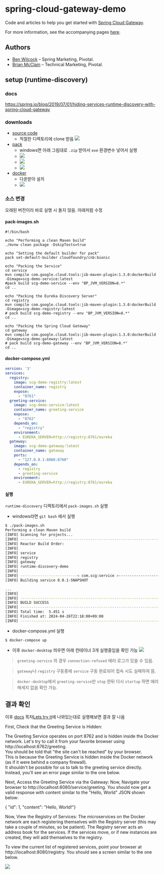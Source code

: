 # spring-cloud-gateway-demo

Code and articles to help you get started with [Spring Cloud Gateway][3].

For more information, see the accompanying pages [here][4].

## Authors

* [Ben Wilcock][1] – Spring Marketing, Pivotal.
* [Brian McClain][2] – Technical Marketing, Pivotal.

[1]: https://twitter.com/benbravo73
[2]: https://twitter.com/BrianMMcClain
[3]: https://spring.io/projects/spring-cloud-gateway
[4]: https://benwilcock.github.io/spring-cloud-gateway-demo


## setup (runtime-discovery)

### docs

https://spring.io/blog/2019/07/01/hiding-services-runtime-discovery-with-spring-cloud-gateway

### downloads

+ [source code](https://github.com/benwilcock/spring-cloud-gateway-demo)
  - 적절한 디렉토리에 clone 받음
  ![](https://blog.kakaocdn.net/dn/6lw8w/btsGZUDDPi2/vellvmnJw7e1PlxVIeQnIk/img.png)
+ [pack](https://buildpacks.io/docs/for-platform-operators/how-to/integrate-ci/pack/)
  - windows면 아래 그림대로 `.zip` 받아서 `exe` 환경변수 넣어서 실행
  - ![](https://blog.kakaocdn.net/dn/bwhDs8/btsGY5eX8iu/YPpPKfkKNFimoAdy6ToFP1/img.png)
  - ![](https://blog.kakaocdn.net/dn/7LvEm/btsGY41lZ1Q/k8dX9dZ2CjLYWuXbGKIwT1/img.png)
  - ![](https://blog.kakaocdn.net/dn/9RHCV/btsG0cKS2lP/W8R7INNGIVGjeBZsbuUrj1/img.png)
+ [docker](https://www.docker.com/products/docker-desktop/)
  - 다운받아 설치
  - ![](https://blog.kakaocdn.net/dn/cpPtnu/btsGZvxtyx8/zm87xYwhDFTllk4wKJLV2K/img.png)

### 소스 변경

오래된 버전이라 바로 실행 시 돌지 않음.
아래처럼 수정

#### pack-images.sh
```shell
#!/bin/bash

echo "Performing a clean Maven build"
./mvnw clean package -DskipTests=true

echo "Setting the default builder for pack"
pack set-default-builder cloudfoundry/cnb:bionic

echo "Packing the Service"
cd service
mvn compile com.google.cloud.tools:jib-maven-plugin:1.3.0:dockerBuild -Dimage=scg-demo-service:latest
#pack build scg-demo-service --env "BP_JVM_VERSION=8.*"
cd ..

echo "Packing the Eureka Discovery Server"
cd registry
mvn compile com.google.cloud.tools:jib-maven-plugin:1.3.0:dockerBuild -Dimage=scg-demo-registry:latest
# pack build scg-demo-registry --env "BP_JVM_VERSION=8.*"
cd ..

echo "Packing the Spring Cloud Gateway"
cd gateway
mvn compile com.google.cloud.tools:jib-maven-plugin:1.3.0:dockerBuild -Dimage=scg-demo-gateway:latest
# pack build scg-demo-gateway --env "BP_JVM_VERSION=8.*"
cd ..
```

#### docker-compose.yml
```yml
version: '3'
services:
  registry:
    image: scg-demo-registry:latest
    container_name: registry
    expose: 
      - "8761"
  greeting-service:
    image: scg-demo-service:latest
    container_name: greeting-service
    expose: 
      - "8762"
    depends_on: 
      - "registry"
    environment:
      - EUREKA_SERVER=http://registry:8761/eureka
  gateway:
    image: scg-demo-gateway:latest
    container_name: gateway
    ports:
      - "127.0.0.1:8080:8760"
    depends_on: 
      - registry
      - greeting-service
    environment:
      - EUREKA_SERVER=http://registry:8761/eureka
```

#### 실행

`runtime-discovery` 디렉토리에서 `pack-images.sh` 실행

- windows라면 `git bash` 에서 실행

```sh
$ ./pack-images.sh
Performing a clean Maven build
[INFO] Scanning for projects...
[INFO] ------------------------------------------------------------------------
[INFO] Reactor Build Order:
[INFO]
[INFO] service                                                            [jar]
[INFO] registry                                                           [jar]
[INFO] gateway                                                            [jar]
[INFO] runtime-discovery-demo                                             [pom]
[INFO]
[INFO] --------------------------< com.scg:service >---------------------------
[INFO] Building service 0.0.1-SNAPSHOT                                    [1/4]

...
[INFO]
[INFO] ------------------------------------------------------------------------
[INFO] BUILD SUCCESS
[INFO] ------------------------------------------------------------------------
[INFO] Total time:  5.451 s
[INFO] Finished at: 2024-04-26T22:18:00+09:00
[INFO] ------------------------------------------------------------------------
```

- docker-compose.yml 실행

```sh
$ docker-compose up
```

- 이후 `docker-desktop` 띄우면 아래 컨테이너 3개 실행중임을 확인 가능
![](https://blog.kakaocdn.net/dn/lPUU9/btsGZYsxfyk/GSo1NbJFFKrgZt0DGDIVa1/img.png)

> `greeting-service` 의 경우 `connection-refused` 에러 로그가 있을 수 있음.

> `gateway`나 `registry` 구동중에 `service` 구동 완료되어 접속 시도 실패하여 뜸.

> `docker-desktop`에서 `greeting-service`만 `stop` 한뒤 다시 `startup` 하면 에러 메세지 없음 확인 가능.


## 결과 확인

이후 [docs](https://github.com/gonnichiwa/spring-cloud-gate-demo?tab=readme-ov-file#docs) 목차[Lets try it](https://spring.io/blog/2019/07/01/hiding-services-runtime-discovery-with-spring-cloud-gateway#lets-try-it)에 나와있는대로 실행해보면 결과 잘 나옴

First, Check that the Greeting Service is Hidden:  

The Greeting Service operates on port 8762 and is hidden inside the Docker network. Let's try to call it from your favorite browser using http://localhost:8762/greeting.  
You should be told that "the site can't be reached" by your browser.  
This is because the Greeting Service is hidden inside the Docker network (as if it were behind a company firewall).  
It shouldn't be possible for us to talk to the greeting service directly.  Instead, you’ll see an error page similar to the one below.

Next, Access the Greeting Service via the Gateway:
Now, Navigate your browser to http://localhost:8080/service/greeting. You should now get a valid response with content similar to the "Hello, World" JSON shown below:

{ "id": 1, "content": "Hello, World!"}

Now, View the Registry of Services:
The microservices on the Docker network are each registering themselves with the Registry server (this may take a couple of minutes, so be patient). The Registry server acts an address book for the services. If the services move, or if new instances are created, they will add themselves to the registry.

To view the current list of registered services, point your browser at http://localhost:8080/registry. You should see a screen similar to the one below.

![](https://blog.kakaocdn.net/dn/dbLOFg/btsGXRPzoud/XVo8JYDKUcnaScLK3Obxa0/img.png)

